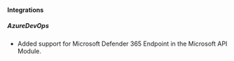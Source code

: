 
#### Integrations

##### AzureDevOps

- Added support for Microsoft Defender 365 Endpoint in the Microsoft API Module.
